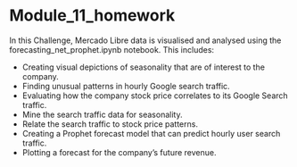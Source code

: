 # Module_11_homework

In this Challenge,  Mercado Libre data is visualised and analysed using the forecasting_net_prophet.ipynb notebook. This includes:

* Creating visual depictions of seasonality that are of interest to the company.
* Finding unusual patterns in hourly Google search traffic.
* Evaluating how the company stock price correlates to its Google Search traffic.
* Mine the search traffic data for seasonality.
* Relate the search traffic to stock price patterns.
* Creating a Prophet forecast model that can predict hourly user search traffic.
* Plotting a forecast for the company’s future revenue.
